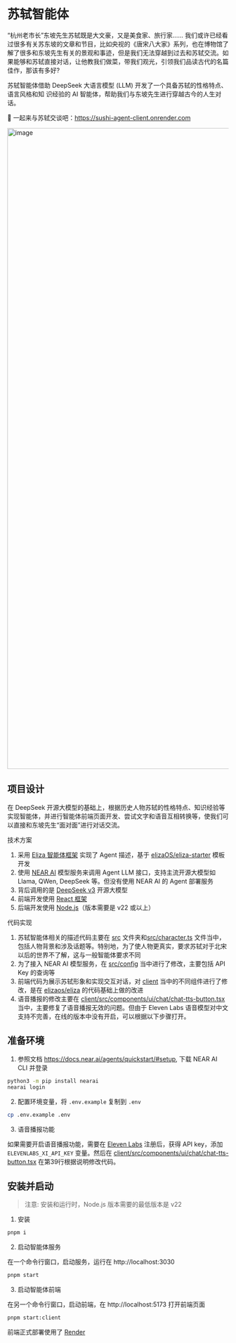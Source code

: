 # 苏轼智能体

“杭州老市长”东坡先生苏轼既是大文豪，又是美食家、旅行家...... 我们或许已经看过很多有关苏东坡的文章和节目，比如央视的《唐宋八大家》系列，也在博物馆了解了很多和东坡先生有关的景观和事迹，但是我们无法穿越到过去和苏轼交流。如果能够和苏轼直接对话，让他教我们做菜，带我们观光，引领我们品读古代的名篇佳作，那该有多好?

苏轼智能体借助 DeepSeek 大语言模型 (LLM) 开发了一个具备苏轼的性格特点、语言风格和知 识经验的 AI 智能体，帮助我们与东坡先生进行穿越古今的人生对话。

🔗 一起来与苏轼交谈吧：https://sushi-agent-client.onrender.com

<img width="1460" alt="image" src="https://github.com/user-attachments/assets/dca2701a-79d3-4276-8646-082d92907017" />

## 项目设计

在 DeepSeek 开源大模型的基础上，根据历史人物苏轼的性格特点、知识经验等实现智能体，并进行智能体前端页面开发、尝试文字和语音互相转换等，使我们可以直接和东坡先生“面对面”进行对话交流。

技术方案

1. 采用 [Eliza 智能体框架](https://elizaos.github.io/eliza/) 实现了 Agent 描述，基于 [elizaOS/eliza-starter](https://github.com/elizaOS/eliza-starter) 模板开发
2. 使用 [NEAR AI](https://docs.near.ai/) 模型服务来调用 Agent LLM 接口，支持主流开源大模型如 Llama, QWen, DeepSeek 等。但没有使用 NEAR AI 的 Agent 部署服务
3. 背后调用的是 [DeepSeek v3](https://github.com/deepseek-ai/DeepSeek-v3) 开源大模型
4. 前端开发使用 [React 框架](https://github.com/facebook/react)
5. 后端开发使用 [Node.js](https://github.com/nodejs/node)（版本需要是 v22 或以上）

代码实现

1. 苏轼智能体相关的描述代码主要在 [src](src) 文件夹和[src/character.ts](src/character.ts) 文件当中，包括人物背景和涉及话题等。特别地，为了使人物更真实，要求苏轼对于北宋以后的世界不了解，这与一般智能体要求不同
2. 为了接入 NEAR AI 模型服务，在 [src/config](src/config/index.ts) 当中进行了修改，主要包括 API Key 的查询等
3. 前端代码为展示苏轼形象和实现交互对话，对 [client](client) 当中的不同组件进行了修改，是在 [elizaos/eliza](https://github.com/elizaOS/eliza/tree/main/client) 的代码基础上做的改进
4. 语音播报的修改主要在 [client/src/components/ui/chat/chat-tts-button.tsx](client/src/components/ui/chat/chat-tts-button.tsx) 当中，主要修复了语音播报无效的问题。但由于 Eleven Labs 语音模型对中文支持不完善，在线的版本中没有开启，可以根据以下步骤打开。

## 准备环境

1. 参照文档 https://docs.near.ai/agents/quickstart/#setup, 下载 NEAR AI CLI 并登录

```bash
python3 -m pip install nearai
nearai login
```

2. 配置环境变量，将 `.env.example` 复制到 `.env`

```bash
cp .env.example .env
```

3. 语音播报功能

如果需要开启语音播报功能，需要在 [Eleven Labs](https://elevenlabs.io/) 注册后，获得 API key，添加 `ELEVENLABS_XI_API_KEY` 变量。然后在 [client/src/components/ui/chat/chat-tts-button.tsx](client/src/components/ui/chat/chat-tts-button.tsx) 在第39行根据说明修改代码。


## 安装并启动

> 注意: 安装和运行时，Node.js 版本需要的最低版本是 v22

1. 安装

```bash
pnpm i
```

2. 启动智能体服务

在一个命令行窗口，启动服务，运行在 http://localhost:3030

```bash
pnpm start
```

3. 启动智能体前端

在另一个命令行窗口，启动前端，在 http://localhost:5173 打开前端页面

```bash
pnpm start:client
```

前端正式部署使用了 [Render](https://render.com/)

